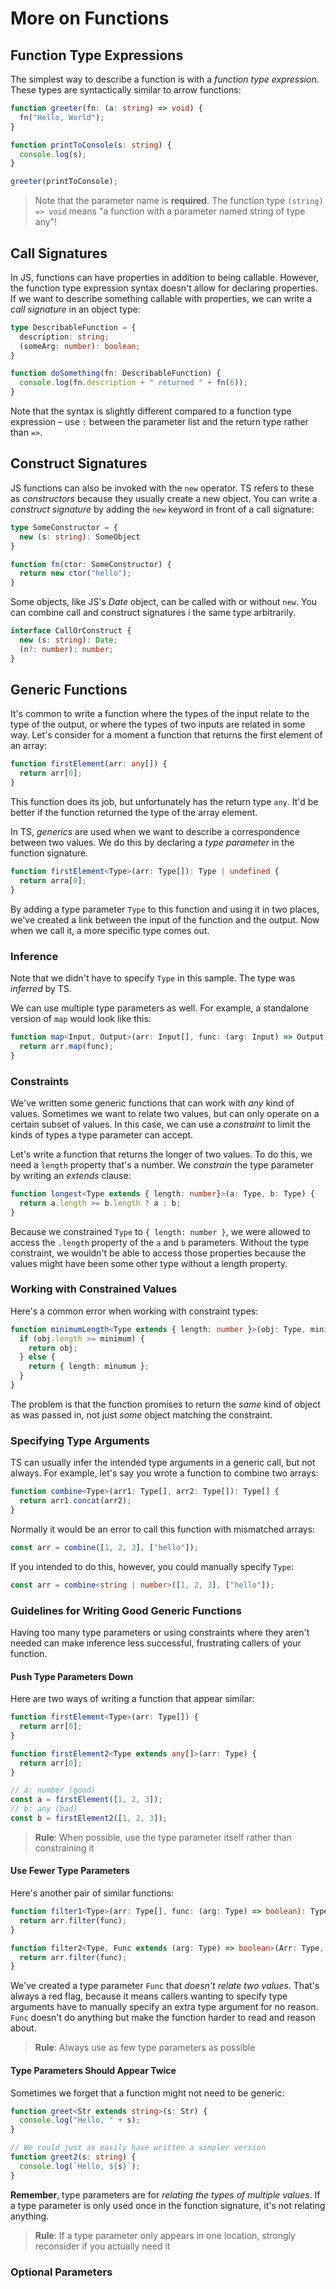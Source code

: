 # More on Functions


## Function Type Expressions

The simplest way to describe a function is with a _function type expression_. These types are syntactically similar to
arrow functions:

```typescript
function greeter(fn: (a: string) => void) {
  fn("Hello, World");
}

function printToConsole(s: string) {
  console.log(s);
}

greeter(printToConsole);
```

> Note that the parameter name is **required**. The function type `(string) => void` means "a function with a parameter
> named string of type any"!


## Call Signatures

In JS, functions can have properties in addition to being callable. However, the function type expression syntax doesn't
allow for declaring properties. If we want to describe something callable with properties, we can write a _call signature_
in an object type:

```typescript
type DescribableFunction = {
  description: string;
  (someArg: number): boolean;
}

function doSomething(fn: DescribableFunction) {
  console.log(fn.description + " returned " + fn(6));
}
```

Note that the syntax is slightly different compared to a function type expression – use `:` between the parameter list
and the return type rather than `=>`.


## Construct Signatures

JS functions can also be invoked with the `new` operator. TS refers to these as _constructors_ because they usually create 
a new object. You can write a _construct signature_ by adding the `new` keyword in front of a call signature:

```typescript
type SomeConstructor = {
  new (s: string): SomeObject
}

function fn(ctor: SomeConstructor) {
  return new ctor("hello");
}
```

Some objects, like JS's _Date_ object, can be called with or without `new`. You can combine call and construct signatures
i the same type arbitrarily.

```typescript
interface CallOrConstruct {
  new (s: string): Date;
  (n?: number): number;
}
```


## Generic Functions

It's common to write a function where the types of the input relate to the type of the output, or where the types of
two inputs are related in some way. Let's consider for a moment a function that returns the first element of an array:

```typescript
function firstElement(arr: any[]) {
  return arr[0];
}
```

This function does its job, but unfortunately has the return type `any`. It'd be better if the function returned the
type of the array element.

In TS, _generics_ are used when we want to describe a correspondence between two values. We do this by declaring a _type
parameter_ in the function signature.

```typescript
function firstElement<Type>(arr: Type[]): Type | undefined {
  return arra[0];
}
```

By adding a type parameter `Type` to this function and using it in two places, we've created a link between the input of
the function and the output. Now when we call it, a more specific type comes out.


### Inference

Note that we didn't have to specify `Type` in this sample. The type was _inferred_ by TS.

We can use multiple type parameters as well. For example, a standalone version of `map` would look like this:

```typescript
function map<Input, Output>(arr: Input[], func: (arg: Input) => Output): Output[] {
  return arr.map(func);
}
```


### Constraints

We've written some generic functions that can work with _any_ kind of values. Sometimes we want to relate two values, but
can only operate on a certain subset of values. In this case, we can use a _constraint_ to limit the kinds of types a 
type parameter can accept.

Let's write a function that returns the longer of two values. To do this, we need a `length` property that's a number. We
_constrain_ the type parameter by writing an _extends_ clause:

```typescript
function longest<Type extends { length: number}>(a: Type, b: Type) {
  return a.length >= b.length ? a : b;
}
```

Because we constrained `Type` to `{ length: number }`, we were allowed to access the `.length` property of the `a` and `b`
parameters. Without the type constraint, we wouldn't be able to access those properties because the values might have been
some other type without a length property.


### Working with Constrained Values

Here's a common error when working with constraint types:

```typescript
function minimumLength<Type extends { length: number }>(obj: Type, minimum: numeber): Type {
  if (obj.length >= minimum) {
    return obj;
  } else {
    return { length: minumum };
  }
}
```

The problem is that the function promises to return the _same_ kind of object as was passed in, not just _some_ object
matching the constraint. 


### Specifying Type Arguments

TS can usually infer the intended type arguments in a generic call, but not always. For example, let's say you wrote a
function to combine two arrays:

```typescript
function combine<Type>(arr1: Type[], arr2: Type[]): Type[] {
  return arr1.concat(arr2);
}
```

Normally it would be an error to call this function with mismatched arrays:

```typescript
const arr = combine([1, 2, 3], ["hello"]);
```

If you intended to do this, however, you could manually specify `Type`:

```typescript
const arr = combine<string | number>([1, 2, 3], ["hello"]);
```


### Guidelines for Writing Good Generic Functions

Having too many type parameters or using constraints where they aren't needed can make inference less successful, frustrating
callers of your function.


#### Push Type Parameters Down

Here are two ways of writing a function that appear similar:

```typescript
function firstElement<Type>(arr: Type[]) {
  return arr[0];
}

function firstElement2<Type extends any[]>(arr: Type) {
  return arr[0];
}

// a: number (good)
const a = firstElement([1, 2, 3]);
// b: any (bad)
const b = firstElement2([1, 2, 3]); 
```

> **Rule**: When possible, use the type parameter itself rather than constraining it


#### Use Fewer Type Parameters

Here's another pair of similar functions:

```typescript
function filter1<Type>(arr: Type[], func: (arg: Type) => boolean): Type[] {
  return arr.filter(func);
}

function filter2<Type, Func extends (arg: Type) => boolean>(Arr: Type, func: Func): Type[] {
  return arr.filter(func);
}
```

We've created a type parameter `Func` that _doesn't relate two values_. That's always a red flag, because it means callers
wanting to specify type arguments have to manually specify an extra type argument for no reason. `Func` doesn't do anything
but make the function harder to read and reason about.

> **Rule**: Always use as few type parameters as possible


#### Type Parameters Should Appear Twice

Sometimes we forget that a function might not need to be generic:

```typescript
function greet<Str extends string>(s: Str) {
  console.log("Hello, " + s);
}

// We could just as easily have written a simpler version
function greet2(s: string) {
  console.log(`Hello, ${s}`);
}
```

**Remember**, type parameters are for _relating the types of multiple values_. If a type parameter is only used once
in the function signature, it's not relating anything.

> **Rule**: If a type parameter only appears in one location, strongly reconsider if you actually need it


### Optional Parameters